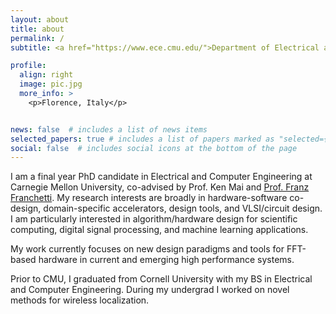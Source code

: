 ```yaml
---
layout: about
title: about
permalink: /
subtitle: <a href="https://www.ece.cmu.edu/">Department of Electrical and Computer Engineering</a> • Carnegie Mellon University

profile:
  align: right
  image: pic.jpg
  more_info: >
    <p>Florence, Italy</p>


news: false  # includes a list of news items
selected_papers: true # includes a list of papers marked as "selected={true}"
social: false  # includes social icons at the bottom of the page
---
```


I am a final year PhD candidate in Electrical and Computer Engineering at Carnegie Mellon University, co-advised by Prof. Ken Mai and [Prof. Franz Franchetti](https://users.ece.cmu.edu/~franzf/).  My research interests are broadly in hardware-software co-design, domain-specific accelerators, design tools, and VLSI/circuit design. I am particularly interested in algorithm/hardware design for scientific computing, digital signal processing, and machine learning applications. 

My work currently focuses on new design paradigms and tools for FFT-based hardware in current and emerging high performance systems.

Prior to CMU, I graduated from Cornell University with my BS in Electrical and Computer Engineering.  During my undergrad I worked on novel methods for wireless localization. 
